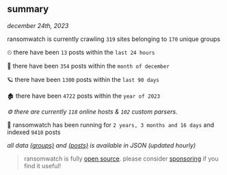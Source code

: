 
## summary
_december 24th, 2023_

ransomwatch is currently crawling `319` sites belonging to `170` unique groups

⏲ there have been `13` posts within the `last 24 hours`

🦈 there have been `354` posts within the `month of december`

🪐 there have been `1300` posts within the `last 90 days`

🏚 there have been `4722` posts within the `year of 2023`

_⚙️ there are currently `118` online hosts & `102` custom parsers._

🦕 ransomwatch has been running for `2 years, 3 months and 16 days` and indexed `9410` posts

_all data  [(groups)](http://ransomwhat.telemetry.ltd/groups) and [(posts)](http://ransomwhat.telemetry.ltd/posts) is available in JSON (updated hourly)_

> ransomwatch is fully [open source](https://github.com/joshhighet/ransomwatch#ransomwatch--). please consider [sponsoring](https://github.com/sponsors/joshhighet) if you find it useful!
